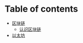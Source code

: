# Table of contents

* [区块链](README.md)
  * [认识区块链](qu-kuai-lian/ren-shi-qu-kuai-lian.md)
* [以太坊](yi-tai-fang.md)
